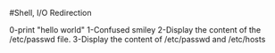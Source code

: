 #Shell, I/O Redirection

0-print "hello world"
1-Confused smiley
2-Display the content of the /etc/passwd file.
3-Display the content of /etc/passwd and /etc/hosts
